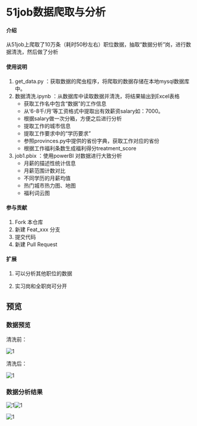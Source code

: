 # 51job数据爬取与分析

#### 介绍

从51job上爬取了10万条（耗时50秒左右）职位数据，抽取“数据分析”岗，进行数据清洗，然后做了分析

#### 使用说明

1.  get_data.py ：获取数据的爬虫程序，将爬取的数据存储在本地mysql数据库中。
2.  数据清洗.ipynb ：从数据库中读取数据并清洗，将结果输出到Excel表格
    - 获取工作名中包含“数据”的工作信息
    - 从‘6-8千/月’等工资格式中提取出有效薪资salary如：7000。
    - 根据salary做一次分箱，方便之后进行分析
    - 提取工作的城市信息
    - 提取工作要求中的“学历要求”
    - 参照provinces.py中提供的省份字典，获取工作对应的省份
    - 根据工作福利条数生成福利得分treatment_score
3.  job1.pbix ：使用powerBI 对数据进行大致分析
    - 月薪的描述性统计信息
    - 月薪范围计数对比
    - 不同学历的月薪均值
    - 热门城市热力图、地图
    - 福利词云图

#### 参与贡献

1.  Fork 本仓库
2.  新建 Feat_xxx 分支
3.  提交代码
4.  新建 Pull Request


   #### 扩展

   1. 可以分析其他职位的数据

   2. 实习岗和全职岗可分开

      

   ## 预览

   ### 数据预览

   清洗前：

![1](/imgs/1.png)

   清洗后：

![1](/imgs/2.png)

   

   ### 数据分析结果

![1](/imgs/3.png)![1](/imgs/4.png)

![1](/imgs/5.png)

   
